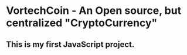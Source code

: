 # VortechCoin - An Open source, but centralized "CryptoCurrency"

## This is my first JavaScript project.

